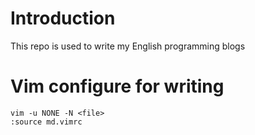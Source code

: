 # Introduction
This repo is used to write my English programming blogs

# Vim configure for writing
```
vim -u NONE -N <file>
:source md.vimrc
```
